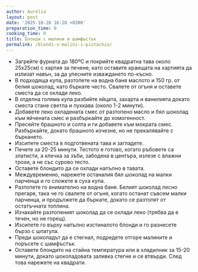 ```yaml
---
author: Aurelia
layout: post
date: '2025-10-28 16:28 +0200'
preparation_time: 0
cooking_time: 0
title: Блонди с малини и шамфъстък
permalink: /blondi-s-malini-i-pistachio/
---
```

- Загрейте фурната до 180ºC и покрийте квадратна тава около 25х25см) с хартия за печене, като оставите краищата на хартията да излизат навън, за да улесните изваждането по-късно.
- В подходяща купа, разтопете на водна баня маслото и 150 гр. от белия шоколад, като бъркате често. Свалете от огъня и оставете сместа да се охлади леко.
- В отделна голяма купа разбийте яйцата, захарта и ванилията докато сместа стане светла и пухкава (около 1-2 минути).
- Добавете леко охладената смес от разтопено масло и бял шоколад към яйчената смес и разбъркайте до хомогенност.
- Пресейте брашното и солта и ги добавете към мократа смес. Разбъркайте, докато брашното изчезне, но не прекалявайте с бъркането.
- Изсипете сместа в подготвената тава и загладете.
- Печете за 20-25 минути. Тестото е готово, когато ръбовете са златисти, а клечка за зъби, забодена в центъра, излезе с влажни трохи, а не със сурово тесто.
- Оставете блондито да се охлади напълно в тавата.
- Междувременно, нарежете останалия бял шоколад на малки парченца и го сложете в суха купа.
- Разтопете го внимателно на водна баня. Белият шоколад лесно прегаря, така че го свалете от огъня, когато останат съвсем малки парченца, и продължете да бъркате, докато се разтопят от остатъчната топлина.
- Изчакайте разтопеният шоколад да се охлади леко (трябва да е течен, но не горещ).
- Изсипете го върху напълно изстиналото блонди и го разнесете бързо с шпатула.
- Преди шоколадът да е стегнал, подредете отгоре малините и поръсете с шамфъстък.
- Оставете блондито на стайна температура или в хладилник за 15-20 минути, докато шоколадовата заливка стегне и се втвърди. След това нарежете на квадрати.



